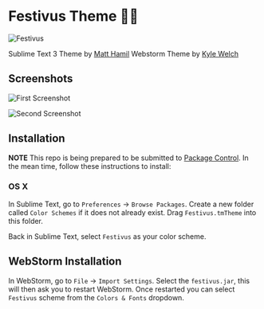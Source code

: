# Festivus Theme 🎄🎁

![Festivus](https://media.giphy.com/media/KAQzzHa1ZugRG/giphy.gif)

Sublime Text 3 Theme by [Matt Hamil](http://matthamil.me)
Webstorm Theme by [Kyle Welch](https://github.com/kwelch)

## Screenshots

![First Screenshot](https://i.imgur.com/4WGjskA.png)


![Second Screenshot](http://imgur.com/NDk95jV.png)

## Installation

**NOTE** This repo is being prepared to be submitted to [Package Control](https://packagecontrol.io). In the mean time, follow these instructions to install:

### OS X

In Sublime Text, go to `Preferences` -> `Browse Packages`. Create a new folder called `Color Schemes` if it does not already exist. Drag `Festivus.tmTheme` into this folder.

Back in Sublime Text, select `Festivus` as your color scheme.

## WebStorm Installation

In WebStorm, go to `File` -> `Import Settings`. Select the `festivus.jar`, this will then ask you to restart WebStorm. 
Once restarted you can select `Festivus` scheme from the `Colors & Fonts` dropdown.   
